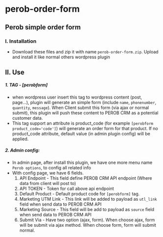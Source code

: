 # perob-order-form

## Perob simple order form
### I. Installation
- Download these files and zip it with name `perob-order-form.zip`. Upload and install it like normal others wordpress plugin
## II. Use
##### 1. TAG - [perobform]
- when wordpress user insert this tag to wordpress content (post, page...), plugin will generate an simple form (include `name`, `phonenumber`, `quantity`, `message`). When Client submit this form (via ajax or normal submit), this plugin will push these content to PEROB CRM as a potential customer data.
- This tag support an attribute is product_code (for example `[perobform product_code='code']`) will generate an order form for that product. If no product_code attribute, default value (in admin plugin config) will be applied.

##### 2. Admin config:
- In admin page, after install this plugin, we have one more menu name `Perob options`, to config all related info
- With config page, we have 6 fields.
     1. API Endpoint - This field define PEROB CRM API endpoint (Where data from client will post to)
     2. API TOKEN - Token for call above api endpoint
     3. Default Product - Default product code for `[perobform]` tag.
     4. Marketing UTM Link  - This link will be added to payload as `utl_link` field when send data to PEROB CRM API
     5. Marketing Source - This field will be add to payload as `source` field when send data to PEROB CRM API
     6. Submit Via - Have two option (ajax, form). When choose ajax, form will be submit via ajax method. When choose form, form will submit normal.

